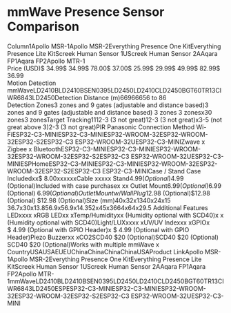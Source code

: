 # mmWave Presence Sensor Comparison

####   
  


Column1Apollo MSR-1Apollo MSR-2Everything Presence One KitEverything Presence Lite KitScreek Human Sensor 1UScreek Human Sensor 2AAqara FP1Aqara FP2Apollo MTR-1  
Price (USD)$ 34.99$ 34.99$ 78.00$ 37.00$ 25.99$ 29.99$ 49.99$ 82.99$ 36.99  
Motion Detection         mmWaveLD2410BLD2410BSEN0395LD2450LD2410CLD2450BGT60TR13CIWR6843LD2450Detection Distance (m)66966656 to 86  
Detection Zones3 zones and 9 gates (adjustable and distance based)3 zones and 9 gates (adjustable and distance based) 3 zones 3 zonesx30 zones3 zonesTarget Tracking1112-3 (3 not great)12-3 (3 not great)x3-5 (not great above 3)2-3 (3 not great)PIR  Panasonic      Connection Method         Wi-FiESP32-C3-MINIESP32-C3-MINIESP32-WROOM-32ESP32-WROOM-32ESP32-S2ESP32-C3 ESP32-WROOM-32UESP32-C3-MINIZwave      x  Zigbee      x  BluetoothESP32-C3-MINIESP32-C3-MINIESP32-WROOM-32ESP32-WROOM-32ESP32-S2ESP32-C3 ESP32-WROOM-32UESP32-C3-MINIESPHomeESP32-C3-MINIESP32-C3-MINIESP32-WROOM-32ESP32-WROOM-32ESP32-S2ESP32-C3  ESP32-C3-MINICase / Stand         Case Includedxx$ 8.00xxxxxxCable   xxxxx
Stand$4.99 (Optional)$4.99 (Optional)Included with case purchasex  xx Outlet Mount$6.99 (Optional)$6.99 (Optional)      $6.99 (Optional)Outlet Mount w/ Wall Plug$12.98 (Optional)$12.98 (Optional)      $12.98 (Optional)Size (mm)40x32x1340x24x15  36.7x30x13.856.9x56.9x14.352x45x3664x64x29.5 Additional Features         LEDxxxx    xRGB LEDxx      xTemp/Humidityxx (Humidity optional with SCD40)x     x (Humidity optional with SCD40)Light/LUXxxxx    xUV/UV Indexxx      xGPIOx  
$ 4.99 (Optional with GPIO Header)x     $ 4.99 (Optional with GPIO Header)Piezo Buzzerxx      xCO2SCD40 $20 (Optional)SCD40 $20 (Optional)      SCD40 $20 (Optional)Works with multiple mmWave   x    
          CountryUSAUSAEUEUChinaChinaChinaChinaUSAProduct LinkApollo MSR-1Apollo MSR-2Everything Presence One KitEverything Presence Lite KitScreek Human Sensor 1UScreek Human Sensor 2AAqara FP1Aqara FP2Apollo MTR-1mmWaveLD2410BLD2410BSEN0395LD2450LD2410CLD2450BGT60TR13CIWR6843LD2450ESPESP32-C3-MINIESP32-C3-MINIESP32-WROOM-32ESP32-WROOM-32ESP32-S2ESP32-C3 ESP32-WROOM-32UESP32-C3-MINI